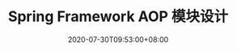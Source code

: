 ---
title: "Spring Framework AOP 模块设计"
date: 2020-07-30T09:53:00+08:00
categories: ["编程"]
tags: ["Java", "Spring-Framework"]
draft: true
---